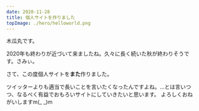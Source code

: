 ```yaml
---
date: 2020-11-28
title: 個人サイトを作りました
topImage: ./hero/helloworld.png
---
```


木瓜丸です。

2020年も終わりが近づいて来ましたね。久々に長く続いた秋が終わりそうです。さみぃ。

さて、この度個人サイトを**また**作りました。

ツイッターよりも適当で長いことを言いたくなったんですよね。…とは言いつつ、なるべく有益でおもろいサイトにしていきたいと思います。
よろしくおねがいしますm(_ _)m

